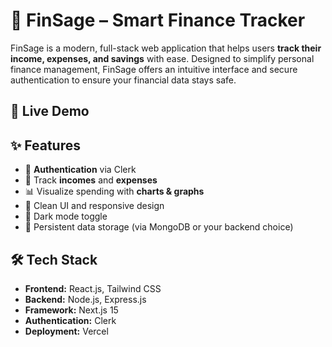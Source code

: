 # 💸 FinSage – Smart Finance Tracker

FinSage is a modern, full-stack web application that helps users **track their income, expenses, and savings** with ease. Designed to simplify personal finance management, FinSage offers an intuitive interface and secure authentication to ensure your financial data stays safe.

## 🚀 Live Demo


## ✨ Features

- 🔐 **Authentication** via Clerk
- 🧾 Track **incomes** and **expenses**
- 📊 Visualize spending with **charts & graphs**
- 🧠 Clean UI and responsive design
- 🌙 Dark mode toggle
- 💾 Persistent data storage (via MongoDB or your backend choice)

## 🛠️ Tech Stack

- **Frontend:** React.js, Tailwind CSS
- **Backend:** Node.js, Express.js 
- **Framework:** Next.js 15
- **Authentication:** Clerk
- **Deployment:** Vercel
